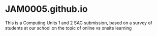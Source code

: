 # JAM0005.github.io
This is a Computing Units 1 and 2 SAC submission, based on a survey of students at our school on the topic of online vs onsite learning

